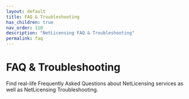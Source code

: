 ```yaml
---
layout: default
title: FAQ & Troubleshooting
has_children: true
nav_order: 110
description: "NetLicensing FAQ & Troubleshooting"
permalink: faq
---
```


FAQ & Troubleshooting
=====================

Find real-life Frequently Asked Questions about NetLicensing services as well as NetLicensing Troubleshooting.
